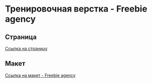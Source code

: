 <h1>Тренировочная верстка - Freebie agency</h1>

<h2>Страница</h2>
<a href="https://romasereda.github.io/Freebie-Agency/index.html">Ссылка на страницу</a>

<h2>Макет</h2>
<a href="https://www.figma.com/file/fn7TA4MCrTj7Ad2dAPja7Q/Freebie-Agency?node-id=0%3A2">Ссылка на макет - Freebie agency</a>

